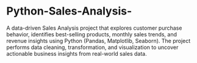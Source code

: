 # Python-Sales-Analysis-
A data-driven Sales Analysis project that explores customer purchase behavior, identifies best-selling products, monthly sales trends, and revenue insights using Python (Pandas, Matplotlib, Seaborn). The project performs data cleaning, transformation, and visualization to uncover actionable business insights from real-world sales data.
